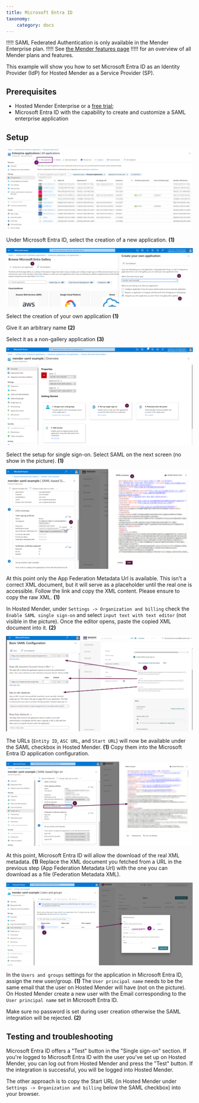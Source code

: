 ```yaml
---
title: Microsoft Entra ID
taxonomy:
    category: docs
---
```


!!!!! SAML Federated Authentication is only available in the Mender Enterprise plan.
!!!!! See [the Mender features page](https://mender.io/product/features?target=_blank)
!!!!! for an overview of all Mender plans and features.

This example will show you how to set Microsoft Entra ID as an Identity Provider (IdP) for Hosted Mender as a Service Provider (SP).


## Prerequisites

* Hosted Mender Enterprise or a [free trial](https://mender.io/demo);
* Microsoft Entra ID with the capability to create and customize a SAML enterprise application


## Setup

![](01-new-application.png)

Under Microsoft Entra ID, select the creation of a new application. **(1)** 

![](02-create-new-app.png)

Select the creation of your own application **(1)** 

Give it an arbitrary name **(2)** 

Select it as a non-gallery application **(3)** 


![](03-confing-ent-app.png)

Select the setup for single sign-on. Select SAML on the next screen (no show in the picture). **(1)** 
 
![](04-initial_xml.png)

At this point only the App Federation Metadata Url is available. This isn't a correct XML document, but it will serve as a placeholder until the real one is accessible.
Follow the link and copy the XML content. Please ensure to copy the raw XML.  **(1)**


In Hosted Mender, under `Settings -> Organization and billing` check the `Enable SAML single sign-on` and select `input text with text editor` (not visible in the picture).
Once the editor opens, paste the copied XML document into it. **(2)**



![](05-tenant-urls.png)

The URLs (`Entity ID`, `ASC URL`, and `Start URL`) will now be available under the SAML checkbox in Hosted Mender. **(1)**
Copy them into the Microsoft Entra ID application configuration. 


![](06-real-metadata.png)

At this point, Microsoft Entra ID will allow the download of the real XML metadata. **(1)**
Replace the XML document you fetched from a URL in the previous step (App Federation Metadata Url) with the one you can download as a file (Federation Metadata XML).


![](07-create-mender-user.png)

In the `Users and groups` settings for the application in Microsoft Entra ID, assign the new user/group. **(1)**
The `User principal name` needs to be the same email that the user on Hosted Mender will have (not on the picture).
On Hosted Mender create a new user with the Email corresponding to the `User principal name` set in Microsoft Entra ID.

Make sure no password is set during user creation otherwise the SAML integration will be rejected. **(2)**


## Testing and troubleshooting

Microsoft Entra ID offers a "Test" button in the "Single sign-on" section.
If you're logged to Microsoft Entra ID with the user you've set up on Hosted Mender, you can log out from Hosted Mender and press the "Test" button. 
If the integration is successful, you will be logged into Hosted Mender.


The other approach is to copy the Start URL (in Hosted Mender under `Settings -> Organization and billing` below the SAML checkbox) into your browser.
